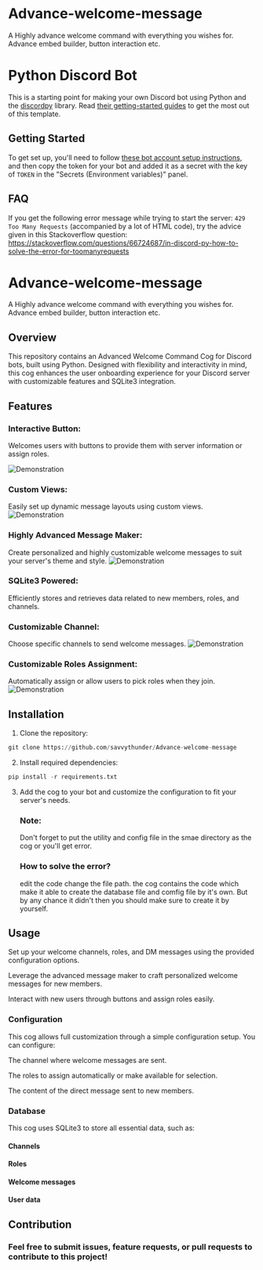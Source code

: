# Advance-welcome-message
A Highly advance welcome command with everything you wishes for. Advance embed builder, button interaction etc. 
# Python Discord Bot

This is a starting point for making your own Discord bot using Python and the [discordpy](https://discordpy.readthedocs.io/) library.
Read [their getting-started guides](https://discordpy.readthedocs.io/en/stable/#getting-started) to get the most out of this template.

## Getting Started

To get set up, you'll need to follow [these bot account setup instructions](https://discordpy.readthedocs.io/en/stable/discord.html),
and then copy the token for your bot and added it as a secret with the key of `TOKEN` in the "Secrets (Environment variables)" panel.

## FAQ

If you get the following error message while trying to start the server: `429 Too Many Requests` (accompanied by a lot of HTML code), 
try the advice given in this Stackoverflow question:
https://stackoverflow.com/questions/66724687/in-discord-py-how-to-solve-the-error-for-toomanyrequests
# Advance-welcome-message
A Highly advance welcome command with everything you wishes for. Advance embed builder, button interaction etc. 

## Overview

This repository contains an Advanced Welcome Command Cog for Discord bots, built using Python. Designed with flexibility and interactivity in mind, this cog enhances the user onboarding experience for your Discord server with customizable features and SQLite3 integration.

## Features

### Interactive Button: 
Welcomes users with buttons to provide them with server information or assign roles.

![Demonstration](images/main.jpg)

### Custom Views: 
Easily set up dynamic message layouts using custom views.
![Demonstration](https://github.com/savvythunder/Advance-welcome-message/blob/806c6b3f33417a15f36cab0c51c40894ae2eb581/images/test2.jpg)
### Highly Advanced Message Maker: 
Create personalized and highly customizable welcome messages to suit your server's theme and style.
![Demonstration](https://github.com/savvythunder/Advance-welcome-message/blob/806c6b3f33417a15f36cab0c51c40894ae2eb581/images/embedbuilder(by%20imptype).jpg)
### SQLite3 Powered: 
Efficiently stores and retrieves data related to new members, roles, and channels.

### Customizable Channel: 
Choose specific channels to send welcome messages.
![Demonstration](https://github.com/savvythunder/Advance-welcome-message/blob/806c6b3f33417a15f36cab0c51c40894ae2eb581/images/channel_dropdown.jpg)
### Customizable Roles Assignment: 
Automatically assign or allow users to pick roles when they join.
![Demonstration](https://github.com/savvythunder/Advance-welcome-message/blob/806c6b3f33417a15f36cab0c51c40894ae2eb581/images/role_dropdown.jpg)

## Installation

1. Clone the repository:

```python
git clone https://github.com/savvythunder/Advance-welcome-message
```


2. Install required dependencies:

```python
pip install -r requirements.txt
```


3. Add the cog to your bot and customize the configuration to fit your server's needs.
   ### Note:
   Don't forget to put the utility and config file in the smae directory as the cog or you'll get error.
   ### How to solve the error?
   edit the code change the file path.
   the cog contains the code which make it able to create the database file and comfig file by it's own. But by any chance it didn't then you should make sure to create it by yourself.



## Usage

Set up your welcome channels, roles, and DM messages using the provided configuration options.

Leverage the advanced message maker to craft personalized welcome messages for new members.

Interact with new users through buttons and assign roles easily.


### Configuration

This cog allows full customization through a simple configuration setup. You can configure:

The channel where welcome messages are sent.

The roles to assign automatically or make available for selection.

The content of the direct message sent to new members.


### Database

This cog uses SQLite3 to store all essential data, such as:

#### Channels

#### Roles

#### Welcome messages

#### User data


## Contribution

### Feel free to submit issues, feature requests, or pull requests to contribute to this project!
